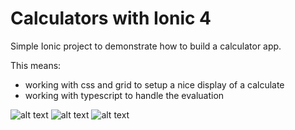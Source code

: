 # Calculators with Ionic 4

Simple Ionic project to demonstrate how to build a calculator app.

This means:
- working with css and grid to setup a nice display of a calculate
- working with typescript to handle the evaluation 


![alt text](http:https://github.com/ionic4-toolbox/App-Calculator/blob/master/images/basic.png)
![alt text](http:https://github.com/ionic4-toolbox/App-Calculator/blob/master/images/postfix.png)
![alt text](http:https://github.com/ionic4-toolbox/App-Calculator/blob/master/images/scientific.png)

